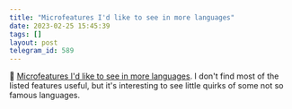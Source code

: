 ```yaml
---
title: "Microfeatures I'd like to see in more languages"
date: 2023-02-25 15:45:39
tags: []
layout: post
telegram_id: 589
---
```


📝 [Microfeatures I'd like to see in more languages](https://buttondown.email/hillelwayne/archive/microfeatures-id-like-to-see-in-more-languages/). I don't find most of the listed features useful, but it's interesting to see little quirks of some not so famous languages.
